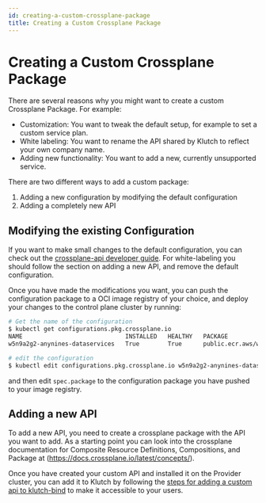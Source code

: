 ```yaml
---
id: creating-a-custom-crossplane-package
title: Creating a Custom Crossplane Package
---
```


# Creating a Custom Crossplane Package

There are several reasons why you might want to create a custom Crossplane Package. For example:

- Customization: You want to tweak the default setup, for example to set a custom service plan.
- White labeling: You want to rename the API shared by Klutch to reflect your own company name.
- Adding new functionality: You want to add a new, currently unsupported service.

There are two different ways to add a custom package:

1. Adding a new configuration by modifying the default configuration
2. Adding a completely new API

## Modifying the existing Configuration

If you want to make small changes to the default configuration, you can check out the
[crossplane-api developer
guide](https://github.com/anynines/klutchio/blob/main/crossplane-api/README.md). For
white-labeling you should follow the section on adding a new API, and remove the default
configuration.

Once you have made the modifications you want, you can push the configuration package to a OCI image
registry of your choice, and deploy your changes to the control plane cluster by running:

```sh
# Get the name of the configuration
$ kubectl get configurations.pkg.crossplane.io
NAME                             INSTALLED   HEALTHY   PACKAGE                                                AGE
w5n9a2g2-anynines-dataservices   True        True      public.ecr.aws/w5n9a2g2/klutch/dataservices:v1.3.1   3d

# edit the configuration
$ kubectl edit configurations.pkg.crossplane.io w5n9a2g2-anynines-dataservices

```

and then edit `spec.package` to the configuration package you have pushed to your image registry.

## Adding a new API

To add a new API, you need to create a crossplane package with the API you want to add. As a
starting point you can look into the crossplane documentation for Composite Resource Definitions,
Compositions, and Package at (<https://docs.crossplane.io/latest/concepts/>).

Once you have created your custom API and installed it on the Provider cluster, you can add it to
Klutch by following the [steps for adding a custom api to klutch-bind](./adding-custom-service.md)
to make it accessible to your users.
